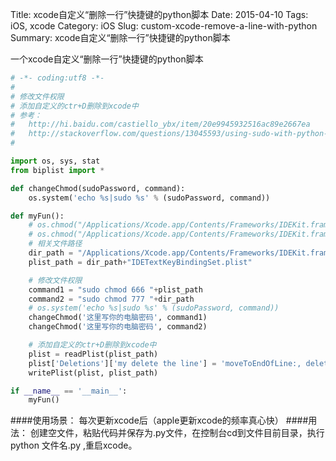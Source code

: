 Title: xcode自定义“删除一行”快捷键的python脚本
Date: 2015-04-10
Tags: iOS, xcode
Category: iOS
Slug: custom-xcode-remove-a-line-with-python
Summary: xcode自定义“删除一行”快捷键的python脚本

一个xcode自定义“删除一行”快捷键的python脚本

```python
# -*- coding:utf8 -*-
#
# 修改文件权限
# 添加自定义的ctr+D删除到xcode中
# 参考：
#   http://hi.baidu.com/castiello_ybx/item/20e9945932516ac89e2667ea
#   http://stackoverflow.com/questions/13045593/using-sudo-with-python-script
#

import os, sys, stat
from biplist import *

def changeChmod(sudoPassword, command):
    os.system('echo %s|sudo %s' % (sudoPassword, command))

def myFun():
    # os.chmod("/Applications/Xcode.app/Contents/Frameworks/IDEKit.framework/Resources/", stat.S_IRWXU)
    # os.chmod("/Applications/Xcode.app/Contents/Frameworks/IDEKit.framework/Resources/IDETextKeyBindingSet.plist", stat.S_IRWXU)
    # 相关文件路径
    dir_path = "/Applications/Xcode.app/Contents/Frameworks/IDEKit.framework/Resources/"
    plist_path = dir_path+"IDETextKeyBindingSet.plist"

    # 修改文件权限
    command1 = "sudo chmod 666 "+plist_path
    command2 = "sudo chmod 777 "+dir_path
    # os.system('echo %s|sudo %s' % (sudoPassword, command))
    changeChmod('这里写你的电脑密码', command1)
    changeChmod('这里写你的电脑密码', command2)

    # 添加自定义的ctr+D删除到xcode中
    plist = readPlist(plist_path)
    plist['Deletions']['my delete the line'] = 'moveToEndOfLine:, deleteToBeginningOfLine:, deleteToEndOfParagraph:'
    writePlist(plist, plist_path)

if __name__ == '__main__':
    myFun()

```

####使用场景：
每次更新xcode后（apple更新xcode的频率真心快）
####用法：
创建空文件，粘贴代码并保存为.py文件，在控制台cd到文件目前目录，执行 python 文件名.py ,重启xcode。
